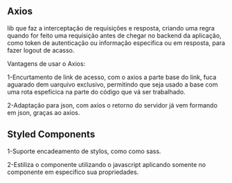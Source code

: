 ## Axios

lib que faz a interceptação de requisições e resposta, criando uma regra quando for feito uma requisição antes de chegar no backend da aplicação, como token de autenticação ou informação especifica ou em resposta, para fazer logout de acasso.

Vantagens de usar o Axios:

1-Encurtamento de link de acesso, com o axios a parte base do link, fuca aguarado dem uarquivo exclusivo, permitindo que seja usado a base com uma rota espeficica na parte do código que vá ser trabalhado.

2-Adaptação para json, com axios o retorno do servidor já vem formando em json, graças ao axios.

## Styled Components 

1-Suporte encadeamento de stylos, como como sass.

2-Estiliza o componente utilizando o javascript aplicando somente no componente em especifico sua propriedades.
